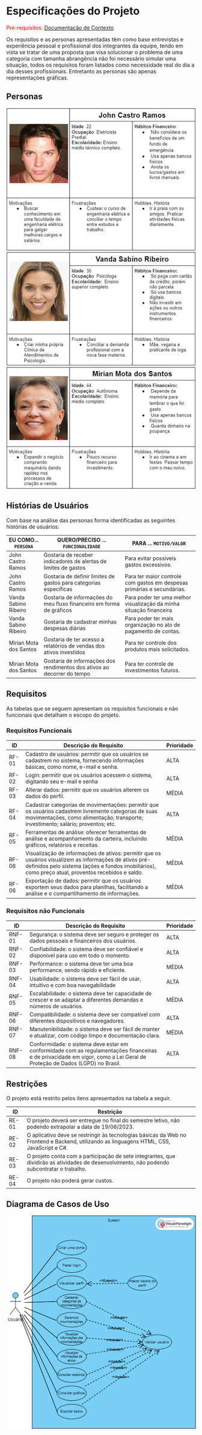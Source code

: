 # Especificações do Projeto

<span style="color:red">Pré-requisitos: <a href="1-Documentação de Contexto.md"> Documentação de Contexto</a></span>

Os requisitos e as personas apresentadas têm como base entrevistas e experiência pessoal e profissional dos integrantes da equipe, tendo em vista se tratar de uma proposta que visa solucionar o problema de uma categoria com tamanha abrangência não foi necessário simular uma situação, todos os requisitos foram listados como necessidade real do dia a dia desses profissionais. Entretanto as personas são apenas representações gráficas.


## Personas

![Persona John](./img/personaJohn.jpg)
![Persona John](./img/personaVanda.jpg)
![Persona John](./img/personaMirian.jpg)


## Histórias de Usuários

Com base na análise das personas forma identificadas as seguintes histórias de usuários:

|EU COMO... `PERSONA`| QUERO/PRECISO ... `FUNCIONALIDADE` |PARA ... `MOTIVO/VALOR`                 |
|--------------------|------------------------------------|----------------------------------------|
|John Castro Ramos  | Gostaria de receber indicadores de alertas de limites de gastos | Para evitar possíveis gastos excessivos. |
| John Castro Ramos | Gostaria de definir limites de gastos para categorias específicas | Para ter maior controle com gastos em despesas primárias e secundárias. |
| Vanda Sabino Ribeiro | Gostaria de informações do meu fluxo financeiro em forma de gráficos | Para poder ter uma melhor visualização da minha situação financeira |
| Vanda Sabino Ribeiro | Gostaria de cadastrar minhas despesas diárias | Para poder ter mais organização no ato de pagamento de contas. |
| Mirian Mota dos Santos  | Gostaria de ter acesso a relatórios de vendas dos ativos investidos | Para ter controle dos produtos mais solicitados. |
| Mirian Mota dos Santos  | Gostaria de informações dos rendimentos dos ativos ao decorrer do tempo | Para ter controle de investimentos futuros. |


## Requisitos

As tabelas que se seguem apresentam os requisitos funcionais e não funcionais que detalham o escopo do projeto.

### Requisitos Funcionais

|ID    | Descrição do Requisito  | Prioridade |
|------|-----------------------------------------|----|
|RF-01| Cadastro de usuários: permitir que os usuários se cadastrem no sistema, fornecendo informações básicas, como nome, e-mail e senha. | ALTA | 
|RF-02| Login: permitir que os usuários acessem o sistema, digitando seu e-mail e senha | ALTA |
|RF-03| Alterar dados: permitir que os usuários alterem os dados do perfil. | MÉDIA |
|RF-04| Cadastrar categorias de movimentações: permitir que os usuários cadastrem livremente categorias de suas movimentações, como alimentação; transporte; investimento; salário; proventos; etc. | ALTA |
|RF-05| Ferramentas de análise: oferecer ferramentas de análise e acompanhamento da carteira, incluindo gráficos, relatórios e receitas. | MÉDIA |
|RF-06| Visualização de informações de ativos: permitir que os usuários visualizem as informações de ativos pré-definidos pelo sistema (ações e fundos imobiliários), como preço atual, proventos recebidos e saldo. | MÉDIA |
|RF-06| Exportação de dados: permitir que os usuários exportem seus dados para planilhas, facilitando a análise e o compartilhamento de informações. | MÉDIA |


### Requisitos não Funcionais

|ID     | Descrição do Requisito  |Prioridade |
|-------|-------------------------|----|
|RNF-01| Segurança: o sistema deve ser seguro e proteger os dados pessoais e financeiros dos usuários. | ALTA | 
|RNF-02| Confiabilidade: o sistema deve ser confiável e disponível para uso em todo o momento. |  ALTA |
|RNF-03| Performance: o sistema deve ter uma boa performance, sendo rápido e eficiente. | MÉDIA | 
|RNF-04| Usabilidade: o sistema deve ser fácil de usar, intuitivo e com boa navegabilidade | ALTA |
|RNF-05| Escalabilidade: o sistema deve ter capacidade de crescer e se adaptar a diferentes demandas e números de usuários. | MÉDIA |
|RNF-06| Compatibilidade: o sistema deve ser compatível com diferentes dispositivos e navegadores. | ALTA |
|RNF-07| Manutenibilidade: o sistema deve ser fácil de manter e atualizar, com código limpo e documentação clara. | MÉDIA |
|RNF-08| Conformidade: o sistema deve estar em conformidade com as regulamentações financeiras e de privacidade em vigor, como a Lei Geral de Proteção de Dados (LGPD) no Brasil. | ALTA |




## Restrições

O projeto está restrito pelos itens apresentados na tabela a seguir.

|ID| Restrição                                             |
|--|-------------------------------------------------------|
|RE-01| O projeto deverá ser entregue no final do semestre letivo, não podendo extrapolar a data de 19/06/2023. |
|RE-02| O aplicativo deve se restringir às tecnologias básicas da Web no Frontend e Backend, utilizando as linguagens HTML, CSS, JavaScript e C#. |
|RE-03| O projeto conta com a participação de sete integrantes, que dividirão as atividades de desenvolvimento, não podendo subcontratar o trabalho. |
|RE-04| O projeto não poderá gerar custos. |



## Diagrama de Casos de Uso

![Diagrama de casos de uso](./img/diagrama-casos-de-uso.png)



